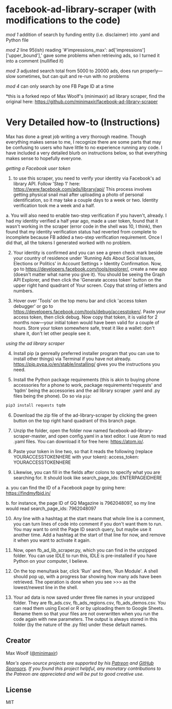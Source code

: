 # facebook-ad-library-scraper (with modifications to the code)

*mod 1*
addition of search by funding entity (i.e. disclaimer) into .yaml and Python file

*mod 2*
line 95(ish) reading '#'impressions_max': ad['impressions']['upper_bound'],' gave some problems when retrieving ads, so I turned it into a comment (nullified it)

*mod 3*
adjusted search total from 5000 to 20000 ads, does run properly—slow sometimes, but can quit and re-run with no problems

*mod 4*
can only search by one FB Page ID at a time

*this is a forked repo of Max Woolf's (minimaxir) ad library scraper, find the original here: https://github.com/minimaxir/facebook-ad-library-scraper

# Very Detailed how-to (Instructions)
Max has done a great job writing a very thorough readme. Though everything makes sense to me, I recognize there are some parts that may be confusing to users who have little to no experience running any code. I have included a very detailed blurb on instructions below, so that everything makes sense to hopefully everyone.

*getting a Facebook user token*
1. to use this scraper, you need to verify your identity via Facebook's ad library API. Follow 'Step 1' here: https://www.facebook.com/ads/library/api/ This process involves getting physical snail mail after uploading a photo of personal identification, so it may take a couple days to a week or two. Identity verification took me a week and a half. 
 
a. You will also need to enable two-step verification if you haven't, already. I had my identity verified a half year ago, made a user token, found that it wasn't working in the scraper (error code in the shell was 10, I think), then found that my identity verification status had reverted from complete to incomplete because FB added a two-step verification requirement. Once I did that, all the tokens I generated worked with no problem. 
  
2. Your identity is confirmed and you can see a green check mark beside your country of residence under 'Running Ads About Social Issues, Elections or Politics' in Account Settings > Identity Confirmation. Now, go to https://developers.facebook.com/tools/explorer/, create a new app (doesn't matter what name you give it). You should be seeing the Graph API Explorer, and then click the 'Generate access token' button on the upper right hand quadrant of Your screen. Copy that string of letters and numbers.

3. Hover over 'Tools' on the top menu bar and click 'access token debugger' or go to https://developers.facebook.com/tools/debug/accesstoken/. Paste your access token, then click debug. Now copy that token, it is valid for 2 months now—your initial token would have been valid for a couple of hours. Store your token somewhere safe, treat it like a wallet: don't share it, don't let other people see it.

*using the ad library scraper*

4. Install pip (a genreally preferred installer program that you can use to install other things) via Terminal if you have not already. https://pip.pypa.io/en/stable/installing/ gives you the instructions you need.

5. Install the Python package requirements (this is akin to buying phone accessories for a phone to work, package requirements'requests' and 'tqdm' being the accessories and the ad library scraper .yaml and .py files being the phone). Do so via `pip`:

```sh
pip3 install requests tqdm
```

6. Download the zip file of the ad-library-scraper by clicking the green button on the top right hand quadrant of this branch page. 

7. Unzip the folder, open the folder now named facebook-ad-library-scraper-master, and open config.yaml in a text editor. I use Atom to read .yaml files. You can download it for free here: https://atom.io/.

8. Paste your token in line two, so that it reads the following (replace YOURACCESSTOKENHERE with your token): access_token: YOURACCESSTOKENHERE 

9. Likewise, you can fill in the fields after colons to specify what you are searching for. It should look like search_page_ids: ENTERPAGEIDHERE

a. you can find the ID of a Facebook page by going here: https://findmyfbid.in/

b. for instance, the page ID of GQ Magazine is 7962048097, so my line would read search_page_ids: 7962048097

10. Any line with a hashtag at the start means that whole line is a comment, you can turn lines of code into comment if you don't want them to run. You may want to omit the Page ID search query, but maybe use it another time. Add a hashtag at the start of that line for now, and remove it when you want to activate it again.

11. Now, open fb_ad_lib_scraper.py, which you can find in the unzipped folder. You can use IDLE to run this, IDLE is pre-installed if you have Python on your computer, I believe. 

12. On the top menu/task bar, click 'Run' and then, 'Run Module'. A shell should pop up, with a progress bar showing how many ads have been retrieved. The operation is done when you see >>> as the lowest/newest line in the shell. 

13. Your ad data is now saved under three file names in your unzipped folder. They are fb_ads.csv, fb_ads_regions.csv, fb_ads_demos.csv. You can read them using Excel or R or by uploading them to Google Sheets. Rename them so that your files are not overwritten when you run the code again with new parameters. The output is always stored in this folder (by the nature of the .py file) under these default names. 

## Creator

Max Woolf ([@minimaxir](https://minimaxir.com))

*Max's open-source projects are supported by his [Patreon](https://www.patreon.com/minimaxir) and [GitHub Sponsors](https://github.com/sponsors/minimaxir). If you found this project helpful, any monetary contributions to the Patreon are appreciated and will be put to good creative use.*

## License

MIT
